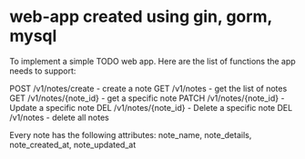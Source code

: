 # web-app created using gin, gorm, mysql

To implement a simple TODO web app. Here are the list of functions the app needs to support:

POST /v1/notes/create - create a note
GET /v1/notes - get the list of notes
GET /v1/notes/{note_id} - get a specific note
PATCH /v1/notes/{note_id} - Update a specific note
DEL /v1/notes/{note_id} - Delete a specific note
DEL /v1/notes - delete all notes

Every note has the following attributes: note_name, note_details, note_created_at, note_updated_at
